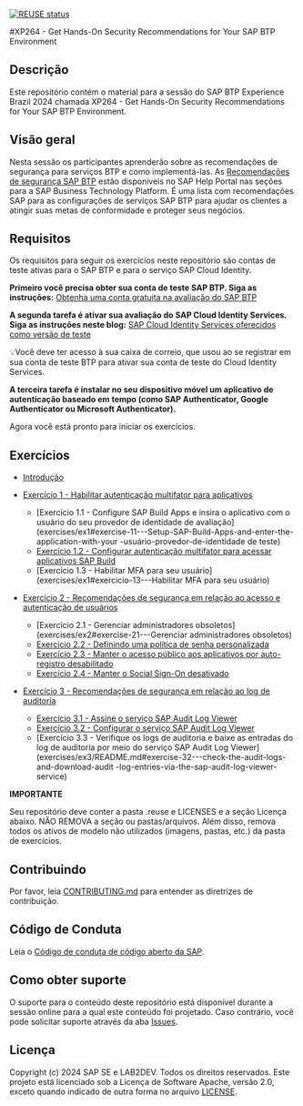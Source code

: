 [![REUSE status](https://api.reuse.software/badge/github.com/SAP-samples/teched2023-XP264)](https://api.reuse.software/info/github.com/SAP-samples/teched2023-XP264)

#XP264  - Get Hands-On Security Recommendations for Your SAP BTP Environment

## Descrição

Este repositório contém o material para a sessão do SAP BTP Experience Brazil 2024 chamada XP264 - Get Hands-On Security Recommendations for Your SAP BTP Environment.

## Visão geral

Nesta sessão os participantes aprenderão sobre as recomendações de segurança para serviços BTP e como implementá-las. As [Recomendações de segurança SAP BTP](https://help.sap.com/docs/btp/sap-btp-security-recommendations-c8a9bb59fe624f0981efa0eff2497d7d/sap-btp-security-recommendations) estão disponíveis no SAP Help Portal nas seções para a SAP Business Technology Platform. É uma lista com recomendações SAP para as configurações de serviços SAP BTP para ajudar os clientes a atingir suas metas de conformidade e proteger seus negócios.

## Requisitos

Os requisitos para seguir os exercícios neste repositório são contas de teste ativas para o SAP BTP e para o serviço SAP Cloud Identity.

**Primeiro você precisa obter sua conta de teste SAP BTP. Siga as instruções:**
[Obtenha uma conta gratuita na avaliação do SAP BTP](https://developers.sap.com/tutorials/hcp-create-trial-account.html)

**A segunda tarefa é ativar sua avaliação do SAP Cloud Identity Services. Siga as instruções neste blog:**
[SAP Cloud Identity Services oferecidos como versão de teste](https://blogs.sap.com/2023/04/13/sap-cloud-identity-services-offered-as-trial-version/)

💡Você deve ter acesso à sua caixa de correio, que usou ao se registrar em sua conta de teste BTP para ativar sua conta de teste do Cloud Identity Services.

**A terceira tarefa é instalar no seu dispositivo móvel um aplicativo de autenticação baseado em tempo (como SAP Authenticator, Google Authenticator ou Microsoft Authenticator).**


Agora você está pronto para iniciar os exercícios.

## Exercícios

- [Introdução](exercises/ex0/)
- [Exercício 1 - Habilitar autenticação multifator para aplicativos](exercises/ex1/)
     - [Exercício 1.1 - Configure SAP Build Apps e insira o aplicativo com o usuário do seu provedor de identidade de avaliação](exercises/ex1#exercise-11---Setup-SAP-Build-Apps-and-enter-the-application-with-your -usuário-provedor-de-identidade de teste)
     - [Exercício 1.2 - Configurar autenticação multifator para acessar aplicativos SAP Build](exercises/ex1#exercise-12---Configure-Multi-Factor-Authentication-to-access-SAP-Build-Apps)
     - [Exercício 1.3 - Habilitar MFA para seu usuário](exercises/ex1#exercicio-13---Habilitar MFA para seu usuário)
    
- [Exercício 2 - Recomendações de segurança em relação ao acesso e autenticação de usuários](exercises/ex2/)
     - [Exercício 2.1 - Gerenciar administradores obsoletos](exercises/ex2#exercise-21---Gerenciar administradores obsoletos)
     - [Exercício 2.2 - Definindo uma política de senha personalizada](exercises/ex2#exercise-22---Defining-a-custom-password-policy)
     - [Exercício 2.3 - Manter o acesso público aos aplicativos por auto-registro desabilitado](exercises/ex2#exercise-23---Keep-public-access-to-applications-by-self---registration-disabled)
     - [Exercício 2.4 - Manter o Social Sign-On desativado](exercises/ex2#exercise-24---Keep-Social-Sign---On-disabled)
- [Exercício 3 - Recomendações de segurança em relação ao log de auditoria](exercises/ex3/)
     - [Exercício 3.1 - Assine o serviço SAP Audit Log Viewer](exercises/ex3/README.md#Exercise-31---Subscribe-to-the-SAP-Audit-Log-Viewer-service)
     - [Exercício 3.2 - Configurar o serviço SAP Audit Log Viewer](exercises/ex3/README.md#Exercise-32---configure-the-sap-audit-log-viewer-service)
     - [Exercício 3.3 - Verifique os logs de auditoria e baixe as entradas do log de auditoria por meio do serviço SAP Audit Log Viewer](exercises/ex3/README.md#exercise-32---check-the-audit-logs-and-download-audit -log-entries-via-the-sap-audit-log-viewer-service)



**IMPORTANTE**

Seu repositório deve conter a pasta .reuse e LICENSES e a seção Licença abaixo. NÃO REMOVA a seção ou pastas/arquivos. Além disso, remova todos os ativos de modelo não utilizados (imagens, pastas, etc.) da pasta de exercícios.

## Contribuindo
Por favor, leia [CONTRIBUTING.md](./CONTRIBUTING.md) para entender as diretrizes de contribuição.

## Código de Conduta
Leia o [Código de conduta de código aberto da SAP](https://github.com/SAP-samples/.github/blob/main/CODE_OF_CONDUCT.md).

## Como obter suporte

O suporte para o conteúdo deste repositório está disponível durante a sessão online para a qual este conteúdo foi projetado. Caso contrário, você pode solicitar suporte através da aba [Issues](../../issues).

## Licença
Copyright (c) 2024 SAP SE e LAB2DEV. Todos os direitos reservados. Este projeto está licenciado sob a Licença de Software Apache, versão 2.0, exceto quando indicado de outra forma no arquivo [LICENSE](LICENSES/Apache-2.0.txt).
